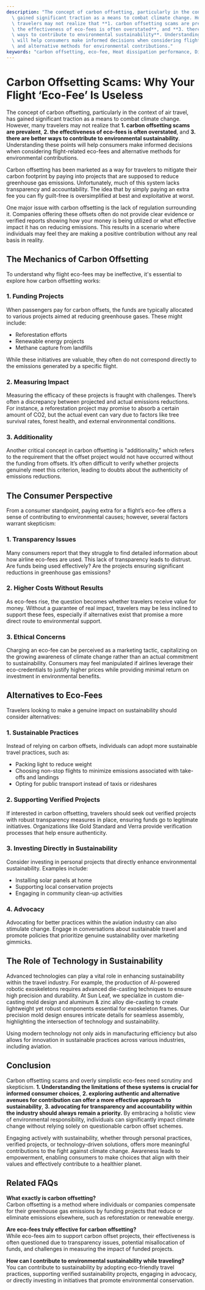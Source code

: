 ```yaml
---
description: "The concept of carbon offsetting, particularly in the context of air travel, has\
  \ gained significant traction as a means to combat climate change. However, many\
  \ travelers may not realize that **1. carbon offsetting scams are prevalent**, **2.\
  \ the effectiveness of eco-fees is often overstated**, and **3. there are better\
  \ ways to contribute to environmental sustainability**. Understanding these points\
  \ will help consumers make informed decisions when considering flight-related eco-fees\
  \ and alternative methods for environmental contributions."
keywords: "carbon offsetting, eco-fee, Heat dissipation performance, Die casting process"
---
```

# Carbon Offsetting Scams: Why Your Flight ‘Eco-Fee’ Is Useless

The concept of carbon offsetting, particularly in the context of air travel, has gained significant traction as a means to combat climate change. However, many travelers may not realize that **1. carbon offsetting scams are prevalent**, **2. the effectiveness of eco-fees is often overstated**, and **3. there are better ways to contribute to environmental sustainability**. Understanding these points will help consumers make informed decisions when considering flight-related eco-fees and alternative methods for environmental contributions.

Carbon offsetting has been marketed as a way for travelers to mitigate their carbon footprint by paying into projects that are supposed to reduce greenhouse gas emissions. Unfortunately, much of this system lacks transparency and accountability. The idea that by simply paying an extra fee you can fly guilt-free is oversimplified at best and exploitative at worst.

One major issue with carbon offsetting is the lack of regulation surrounding it. Companies offering these offsets often do not provide clear evidence or verified reports showing how your money is being utilized or what effective impact it has on reducing emissions. This results in a scenario where individuals may feel they are making a positive contribution without any real basis in reality.

## **The Mechanics of Carbon Offsetting**

To understand why flight eco-fees may be ineffective, it's essential to explore how carbon offsetting works:

### **1. Funding Projects**
When passengers pay for carbon offsets, the funds are typically allocated to various projects aimed at reducing greenhouse gases. These might include:
- Reforestation efforts 
- Renewable energy projects 
- Methane capture from landfills 

While these initiatives are valuable, they often do not correspond directly to the emissions generated by a specific flight.

### **2. Measuring Impact**
Measuring the efficacy of these projects is fraught with challenges. There’s often a discrepancy between projected and actual emissions reductions. For instance, a reforestation project may promise to absorb a certain amount of CO2, but the actual event can vary due to factors like tree survival rates, forest health, and external environmental conditions.

### **3. Additionality**
Another critical concept in carbon offsetting is "additionality," which refers to the requirement that the offset project would not have occurred without the funding from offsets. It’s often difficult to verify whether projects genuinely meet this criterion, leading to doubts about the authenticity of emissions reductions.

## **The Consumer Perspective**

From a consumer standpoint, paying extra for a flight’s eco-fee offers a sense of contributing to environmental causes; however, several factors warrant skepticism:

### **1. Transparency Issues**
Many consumers report that they struggle to find detailed information about how airline eco-fees are used. This lack of transparency leads to distrust. Are funds being used effectively? Are the projects ensuring significant reductions in greenhouse gas emissions? 

### **2. Higher Costs Without Results**
As eco-fees rise, the question becomes whether travelers receive value for money. Without a guarantee of real impact, travelers may be less inclined to support these fees, especially if alternatives exist that promise a more direct route to environmental support.

### **3. Ethical Concerns**
Charging an eco-fee can be perceived as a marketing tactic, capitalizing on the growing awareness of climate change rather than an actual commitment to sustainability. Consumers may feel manipulated if airlines leverage their eco-credentials to justify higher prices while providing minimal return on investment in environmental benefits.

## **Alternatives to Eco-Fees**

Travelers looking to make a genuine impact on sustainability should consider alternatives:

### **1. Sustainable Practices**
Instead of relying on carbon offsets, individuals can adopt more sustainable travel practices, such as:
- Packing light to reduce weight
- Choosing non-stop flights to minimize emissions associated with take-offs and landings
- Opting for public transport instead of taxis or rideshares

### **2. Supporting Verified Projects**
If interested in carbon offsetting, travelers should seek out verified projects with robust transparency measures in place, ensuring funds go to legitimate initiatives. Organizations like Gold Standard and Verra provide verification processes that help ensure authenticity.

### **3. Investing Directly in Sustainability**
Consider investing in personal projects that directly enhance environmental sustainability. Examples include:
- Installing solar panels at home
- Supporting local conservation projects
- Engaging in community clean-up activities

### **4. Advocacy**
Advocating for better practices within the aviation industry can also stimulate change. Engage in conversations about sustainable travel and promote policies that prioritize genuine sustainability over marketing gimmicks.

## **The Role of Technology in Sustainability**

Advanced technologies can play a vital role in enhancing sustainability within the travel industry. For example, the production of AI-powered robotic exoskeletons requires advanced die-casting techniques to ensure high precision and durability. At Sun Leaf, we specialize in custom die-casting mold design and aluminum & zinc alloy die-casting to create lightweight yet robust components essential for exoskeleton frames. Our precision mold design ensures intricate details for seamless assembly, highlighting the intersection of technology and sustainability.

Using modern technology not only aids in manufacturing efficiency but also allows for innovation in sustainable practices across various industries, including aviation.

## **Conclusion**

Carbon offsetting scams and overly simplistic eco-fees need scrutiny and skepticism. **1. Understanding the limitations of these systems is crucial for informed consumer choices**, **2. exploring authentic and alternative avenues for contribution can offer a more effective approach to sustainability**, **3. advocating for transparency and accountability within the industry should always remain a priority.** By embracing a holistic view of environmental responsibility, individuals can significantly impact climate change without relying solely on questionable carbon offset schemes.

Engaging actively with sustainability, whether through personal practices, verified projects, or technology-driven solutions, offers more meaningful contributions to the fight against climate change. Awareness leads to empowerment, enabling consumers to make choices that align with their values and effectively contribute to a healthier planet.

## Related FAQs

**What exactly is carbon offsetting?**  
Carbon offsetting is a method where individuals or companies compensate for their greenhouse gas emissions by funding projects that reduce or eliminate emissions elsewhere, such as reforestation or renewable energy.

**Are eco-fees truly effective for carbon offsetting?**  
While eco-fees aim to support carbon offset projects, their effectiveness is often questioned due to transparency issues, potential misallocation of funds, and challenges in measuring the impact of funded projects.

**How can I contribute to environmental sustainability while traveling?**  
You can contribute to sustainability by adopting eco-friendly travel practices, supporting verified sustainability projects, engaging in advocacy, or directly investing in initiatives that promote environmental conservation.
